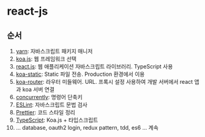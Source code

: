 # react-js

## 순서

1. [yarn](docs/001.yarn.md): 자바스크립트 패키지 매니저
1. [koa.js](docs/002.koa.md): 웹 프레임워크 선택
1. [react.js](docs/003.react.md): 웹 애플리케이션 자바스크립트 라이브러리. TypeScript 사용
1. [koa-static](docs/004.koa-static.md): Static 파일 전송. Production 환경에서 이용
1. [koa-router](docs/005.koa-router.md): 라우터 미들웨어. URL. 프록시 설정 사용하여 개발 서버에서 react 앱과 koa 서버 연결
1. [concurrently](docs/006.concurrently.md): 명령어 단축키
1. [ESLint](docs/007.eslint.md): 자바스크립트 문법 검사
1. [Prettier](docs/008.prettier.md): 코드 스타일 정리
1. [TypeScript](docs/009.typescript.md): Koa.js + 타입스크립트
1. ... database, oauth2 login, redux pattern, tdd, es6 ... 계속
